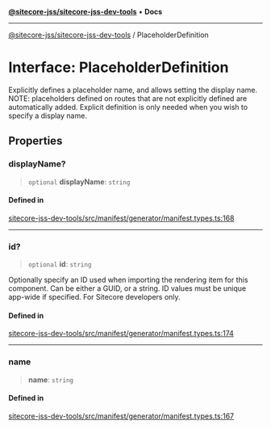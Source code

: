 [**@sitecore-jss/sitecore-jss-dev-tools**](../README.md) • **Docs**

***

[@sitecore-jss/sitecore-jss-dev-tools](../README.md) / PlaceholderDefinition

# Interface: PlaceholderDefinition

Explicitly defines a placeholder name, and allows setting the display name.
NOTE: placeholders defined on routes that are not explicitly defined are automatically added.
Explicit definition is only needed when you wish to specify a display name.

## Properties

### displayName?

> `optional` **displayName**: `string`

#### Defined in

[sitecore-jss-dev-tools/src/manifest/generator/manifest.types.ts:168](https://github.com/Sitecore/jss/blob/5b4314b712f0ff68b2830199db3aeba34caef55e/packages/sitecore-jss-dev-tools/src/manifest/generator/manifest.types.ts#L168)

***

### id?

> `optional` **id**: `string`

Optionally specify an ID used when importing the rendering item for this component.
Can be either a GUID, or a string. ID values must be unique app-wide if specified.
For Sitecore developers only.

#### Defined in

[sitecore-jss-dev-tools/src/manifest/generator/manifest.types.ts:174](https://github.com/Sitecore/jss/blob/5b4314b712f0ff68b2830199db3aeba34caef55e/packages/sitecore-jss-dev-tools/src/manifest/generator/manifest.types.ts#L174)

***

### name

> **name**: `string`

#### Defined in

[sitecore-jss-dev-tools/src/manifest/generator/manifest.types.ts:167](https://github.com/Sitecore/jss/blob/5b4314b712f0ff68b2830199db3aeba34caef55e/packages/sitecore-jss-dev-tools/src/manifest/generator/manifest.types.ts#L167)

